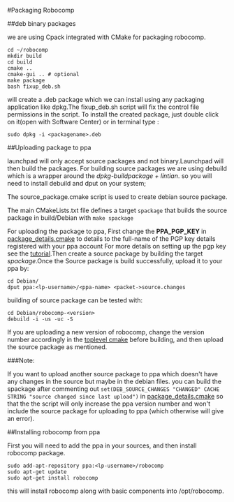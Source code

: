 #Packaging Robocomp

##deb binary packages

we are using Cpack integrated with CMake for packaging robocomp.

    cd ~/robocomp
    mkdir build
    cd build
    cmake ..
    cmake-gui .. # optional
    make package
    bash fixup_deb.sh

will create a .deb package which we can install using any packaging application like dpkg.The fixup_deb.sh script will fix the control file permissions in the script. To install the created package, just double click on it(open with Software Center) or in terminal type :

    sudo dpkg -i <packagename>.deb

##Uploading package to ppa

launchpad will only accept source packages and not binary.Launchpad will then build the packages. For building source packages we are using debuild which is a wrapper around the *dpkg-buildpackage + lintian*. so you will need to install debuild and dput on your system;

The source_package.cmake script is used to create debian source package.

The main CMakeLists.txt file defines a target `spackage` that builds the source package in build/Debian with `make spackage`

For uploading the package to ppa, First change the **PPA\_PGP\_KEY** in [package_details.cmake](../cmake/package_details.cmake#L26) to details to the full-name of the PGP key  details registered with your ppa account For more details on setting up the pgp key see the [tutorial](./setting_up_ppa.md).Then create a source package by building the target *spackage*.Once the Source package is build successfully, upload it to your ppa by:

    cd Debian/
    dput ppa:<lp-username>/<ppa-name> <packet->source.changes

building of source package can be tested with:
    
    cd Debian/robocomp-<version>
    debuild -i -us -uc -S

If you are uploading a new version of robocomp, change the version number  accordingly in the [toplevel cmake](../CMakeLists.txt#L31) before building, and then upload the source package as mentioned.

###Note:

If you want to upload another source package to ppa which doesn't have any changes in the source but maybe in the debian files. you can build the spackage after commenting out `set(DEB_SOURCE_CHANGES "CHANGED" CACHE STRING "source changed since last upload")` in [package_details.cmake](../cmake/package_details.cmake#L27) so that the the script will only increase the ppa version number and won't include the source package for uploading to ppa (which otherwise will give an error).

##Installing robocomp from ppa

First you will need to add the ppa in your sources, and then install robocomp package.

    sudo add-apt-repository ppa:<lp-username>/robocomp
    sudo apt-get update
    sudo apt-get install robocomp

this will install robocomp along with basic components into /opt/robocomp.
